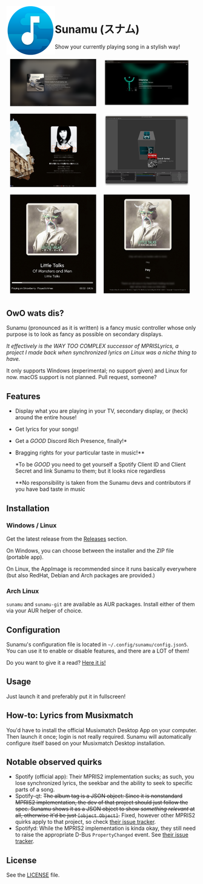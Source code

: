 <img alt="Logo" src="assets/icons/icon.svg" width="128px" height="128px" align="left"/>

# Sunamu (スナム)
Show your currently playing song in a stylish way!

<div style="display: flex; justify-items: space-between; flex-wrap: wrap; width: 100%">
<img alt="Lyrics preview" src="assets/preview_lyrics.png" style="width: 45%; height: auto; margin: 2%" />
<img alt="Browser preview" src="assets/preview_browser.png" style="width: 45%; height: auto; margin: 2%" />
<img alt="Widget preview" src="assets/preview_widget.png" style="width: 45%; height: auto; margin: 2%" />
<img alt="OBS source preview" src="assets/preview_obs.png" style="width: 45%; height: auto; margin: 2%" />
<img alt="Like its father, it can play Little Talks" src="assets/preview_widget_2.png" style="width: 45%; height: auto; margin: 2%" />
<img alt="Hey!" src="assets/preview_widget_3.png" style="width: 45%; height: auto; margin: 2%" />

</div>

## OwO wats dis?

Sunamu (pronounced as it is written) is a fancy music controller whose only purpose is to look as fancy as possible on secondary displays.

_It effectively is the WAY TOO COMPLEX successor of MPRISLyrics, a project I made back when synchronized lyrics on Linux was a niche thing to have._

It only supports Windows (experimental; no support given) and Linux for now. macOS support is not planned. Pull request, someone?

## Features

- Display what you are playing in your TV, secondary display, or (heck) around the entire house!
- Get lyrics for your songs!
- Get a _GOOD_ Discord Rich Presence, finally!*
- Bragging rights for your particular taste in music!**

  *To be _GOOD_ you need to get yourself a Spotify Client ID and Client Secret and link Sunamu to them; but it looks nice regardless

  **No responsibility is taken from the Sunamu devs and contributors if you have bad taste in music

## Installation

### Windows / Linux

Get the latest release from the [Releases](https://github.com/AryToNeX/Sunamu/releases/latest) section.

On Windows, you can choose between the installer and the ZIP file (portable app).

On Linux, the AppImage is recommended since it runs basically everywhere (but also RedHat, Debian and Arch packages are provided.)

### Arch Linux

`sunamu` and `sunamu-git` are available as AUR packages. Install either of them via your AUR helper of choice.

## Configuration

Sunamu's configuration file is located in `~/.config/sunamu/config.json5`. You can use it to enable or disable features, and there are a LOT of them!

Do you want to give it a read? [Here it is!](assets/config.json5)

## Usage

Just launch it and preferably put it in fullscreen!

## How-to: Lyrics from Musixmatch

You'd have to install the official Musixmatch Desktop App on your computer. Then launch it once; login is not really required. Sunamu will automatically configure itself based on your Musixmatch Desktop installation.

## Notable observed quirks

- Spotify (official app): Their MPRIS2 implementation sucks; as such, you lose synchronized lyrics, the seekbar and the ability to seek to specific parts of a song.
- Spotify-qt: ~~The album tag is a JSON object: Since it is nonstandard MPRIS2 implementation, the dev of that project should just follow the spec. Sunamu shows it as a JSON object to show *something relevant* at all, otherwise it'd be just `[object Object]`.~~ Fixed, however other MPRIS2 quirks apply to that project, so check [their issue tracker](https://github.com/kraxarn/spotify-qt/issues?q=is%3Aissue+is%3Aopen+sort%3Aupdated-desc).
- Spotifyd: While the MPRIS2 implementation is kinda okay, they still need to raise the appropriate D-Bus `PropertyChanged` event. See [their issue tracker](https://github.com/Spotifyd/spotifyd/issues/457).

## License

See the [LICENSE](LICENSE) file.

